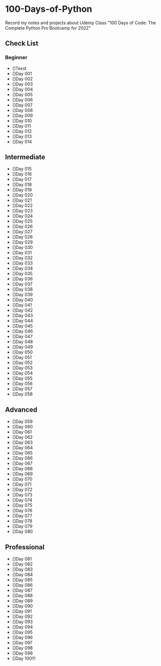 # 100-Days-of-Python
Record my notes and projects about Udemy Class "100 Days of Code: The Complete Python Pro Bootcamp for 2022"

## Check List
### Beginner
- []Texst
- []Day 001
- []Day 002
- []Day 003
- []Day 004
- []Day 005
- []Day 006
- []Day 007
- []Day 008
- []Day 009
- []Day 010
- []Day 011
- []Day 012
- []Day 013
- []Day 014
## Intermediate
- []Day 015
- []Day 016
- []Day 017
- []Day 018
- []Day 019
- []Day 020
- []Day 021
- []Day 022
- []Day 023
- []Day 024
- []Day 025
- []Day 026
- []Day 027
- []Day 028
- []Day 029
- []Day 030
- []Day 031
- []Day 032
- []Day 033
- []Day 034
- []Day 035
- []Day 036
- []Day 037
- []Day 038
- []Day 039
- []Day 040
- []Day 041
- []Day 042
- []Day 043
- []Day 044
- []Day 045
- []Day 046
- []Day 047
- []Day 048
- []Day 049
- []Day 050
- []Day 051
- []Day 052
- []Day 053
- []Day 054
- []Day 055
- []Day 056
- []Day 057
- []Day 058
## Advanced
- []Day 059
- []Day 060
- []Day 061
- []Day 062
- []Day 063
- []Day 064
- []Day 065
- []Day 066
- []Day 067
- []Day 068
- []Day 069
- []Day 070
- []Day 071
- []Day 072
- []Day 073
- []Day 074
- []Day 075
- []Day 076
- []Day 077
- []Day 078
- []Day 079
- []Day 080
## Professional
- []Day 081
- []Day 082
- []Day 083
- []Day 084
- []Day 085
- []Day 086
- []Day 087
- []Day 088
- []Day 089
- []Day 090
- []Day 091
- []Day 092
- []Day 093
- []Day 094
- []Day 095
- []Day 096
- []Day 097
- []Day 098
- []Day 099
- []Day 100!!!
